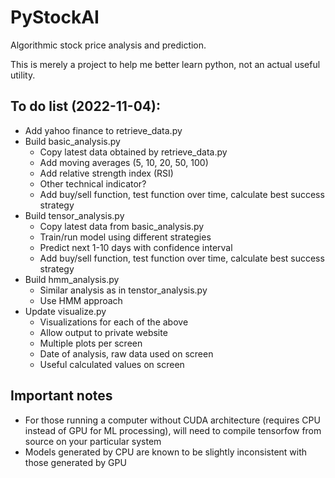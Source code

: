 # PyStockAI
Algorithmic stock price analysis and prediction.

This is merely a project to help me better learn python, not an actual useful utility.

## To do list (2022-11-04):
 * Add yahoo finance to retrieve_data.py
 * Build basic_analysis.py
   * Copy latest data obtained by retrieve_data.py
   * Add moving averages (5, 10, 20, 50, 100)
   * Add relative strength index (RSI)
   * Other technical indicator?
   * Add buy/sell function, test function over time, calculate best success strategy
 * Build tensor_analysis.py
   * Copy latest data from basic_analysis.py
   * Train/run model using different strategies
   * Predict next 1-10 days with confidence interval
   * Add buy/sell function, test function over time, calculate best success strategy
 * Build hmm_analysis.py
   * Similar analysis as in tenstor_analysis.py
   * Use HMM approach
 * Update visualize.py
   * Visualizations for each of the above
   * Allow output to private website
   * Multiple plots per screen
   * Date of analysis, raw data used on screen
   * Useful calculated values on screen

## Important notes
 * For those running a computer without CUDA architecture (requires CPU instead of GPU for ML processing), will need to compile tensorfow from source on your particular system
 * Models generated by CPU are known to be slightly inconsistent with those generated by GPU

